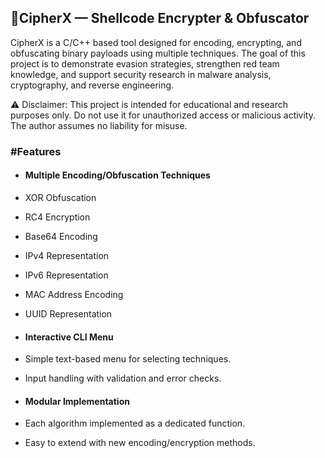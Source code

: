 <h2> 🔐CipherX — Shellcode Encrypter & Obfuscator </h2>

CipherX is a C/C++ based tool designed for encoding, encrypting, and obfuscating binary payloads using multiple techniques. The goal of this project is to demonstrate evasion strategies, strengthen red team knowledge, and support security research in malware analysis, cryptography, and reverse engineering.

⚠️ Disclaimer: This project is intended for educational and research purposes only. Do not use it for unauthorized access or malicious activity. The author assumes no liability for misuse.

<h3>#Features</h3>

- <h4>Multiple Encoding/Obfuscation Techniques</h4>

-   XOR Obfuscation

-   RC4 Encryption

-   Base64 Encoding
 
-   IPv4 Representation

-   IPv6 Representation

-   MAC Address Encoding

-   UUID Representation

-  <h4> Interactive CLI Menu </h4>

- Simple text-based menu for selecting techniques.

- Input handling with validation and error checks.

- <h4>Modular Implementation</h4>

- Each algorithm implemented as a dedicated function.

- Easy to extend with new encoding/encryption methods.
